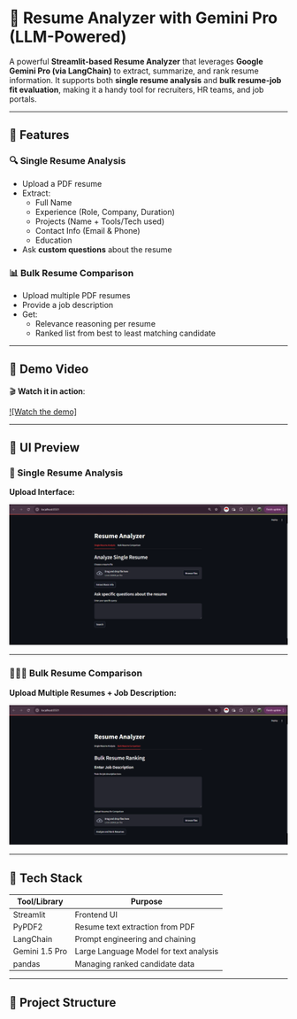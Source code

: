 # 📄 Resume Analyzer with Gemini Pro (LLM-Powered)

A powerful **Streamlit-based Resume Analyzer** that leverages **Google Gemini Pro (via LangChain)** to extract, summarize, and rank resume information. It supports both **single resume analysis** and **bulk resume-job fit evaluation**, making it a handy tool for recruiters, HR teams, and job portals.

---

## 🚀 Features

### 🔍 Single Resume Analysis
- Upload a PDF resume
- Extract:
  - Full Name
  - Experience (Role, Company, Duration)
  - Projects (Name + Tools/Tech used)
  - Contact Info (Email & Phone)
  - Education
- Ask **custom questions** about the resume

### 📊 Bulk Resume Comparison
- Upload multiple PDF resumes
- Provide a job description
- Get:
  - Relevance reasoning per resume
  - Ranked list from best to least matching candidate

---

## 🎥 Demo Video

🎬 **Watch it in action**:

[![Watch the demo]](demo-video.mp4)

---

## 📸 UI Preview

### 🧍 Single Resume Analysis

**Upload Interface:**

![Single Resume UI](Single%20resume%20UI.png)



---

### 🧑‍🤝‍🧑 Bulk Resume Comparison

**Upload Multiple Resumes + Job Description:**

![Bulk Resume UI](UI%20images/Bulk%20resume%20UI.PNG)



---

## 🧠 Tech Stack

| Tool/Library         | Purpose                                       |
|----------------------|-----------------------------------------------|
| Streamlit            | Frontend UI                                   |
| PyPDF2               | Resume text extraction from PDF               |
| LangChain            | Prompt engineering and chaining               |
| Gemini 1.5 Pro       | Large Language Model for text analysis        |
| pandas               | Managing ranked candidate data                |

---

## 📁 Project Structure

